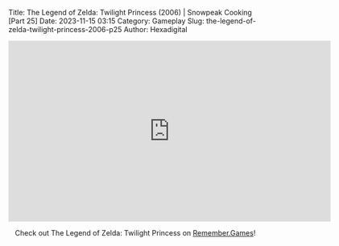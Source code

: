 Title: The Legend of Zelda: Twilight Princess (2006) | Snowpeak Cooking [Part 25]
Date: 2023-11-15 03:15
Category: Gameplay
Slug: the-legend-of-zelda-twilight-princess-2006-p25
Author: Hexadigital

<center><iframe src="https://www.youtube.com/embed/gy1gy2DVx28?feature=oembed" allow="accelerometer; autoplay; encrypted-media; gyroscope; picture-in-picture" width="640" height="360" frameborder="0"></iframe>

Check out The Legend of Zelda: Twilight Princess on [Remember.Games](https://remember.games/game/1365/the-legend-of-zelda-twilight-princess/)!</center>